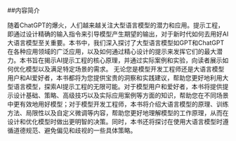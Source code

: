 ##内容简介

随着ChatGPT的爆火，人们越来越关注大型语言模型的潜力和应用。提示工程，即通过设计精确的输入指令来引导模型产生期望的输出，对于新时代如何去用好AI大语言模型至关重要。本书中，我们深入探讨了大型语言模型如GPT和ChatGPT在各种应用领域的广泛应用，以及如何通过精心设计的提示来发挥它们的最大潜力。本书旨在揭示AI提示工程的核心原理，并通过实际案例和实验，向读者展示如何优化模型以及满足特定场景的需求。
无论您是模型开发工程师还是大语言模型用户和AI爱好者，本书都将为您提供宝贵的洞察和实践建议，帮助您更好地利用大型语言模型，探索AI提示工程的无限可能。对于模型用户和爱好者，本书将提供提示设计基础、策略、高级技巧以及实际应用案例等方面的知识，帮助您在不同场景中更有效地用好模型；对于模型开发工程师，本书将介绍大语言模型的原理、训练方法、局限性以及自定义微调等内容，帮助您更好地理解模型的工作原理，从而在设计和优化模型时做出更明智的决策。同时，本书还将探讨在使用大语言模型时遵循道德规范、避免偏见和歧视的一些具体策略。